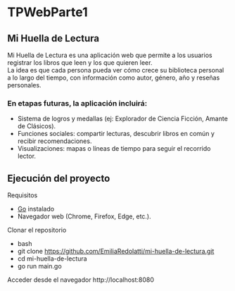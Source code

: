 # TPWebParte1

## Mi Huella de Lectura

Mi Huella de Lectura es una aplicación web que permite a los usuarios registrar los libros que leen y los que quieren leer.  
La idea es que cada persona pueda ver cómo crece su biblioteca personal a lo largo del tiempo, con información como autor, género, año y reseñas personales.  

### En etapas futuras, la aplicación incluirá:
* Sistema de logros y medallas (ej: Explorador de Ciencia Ficción, Amante de Clásicos).  
* Funciones sociales: compartir lecturas, descubrir libros en común y recibir recomendaciones.  
* Visualizaciones: mapas o líneas de tiempo para seguir el recorrido lector.  

## Ejecución del proyecto

Requisitos
* [Go](https://go.dev/dl/) instalado  
* Navegador web (Chrome, Firefox, Edge, etc.).

Clonar el repositorio
 - bash
- git clone https://github.com/EmiliaRedolatti/mi-huella-de-lectura.git
- cd mi-huella-de-lectura
- go run main.go

Acceder desde el navegador
http://localhost:8080
